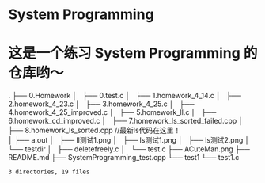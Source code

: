 # System Programming
# 这是一个练习 System Programming 的仓库哟～

.
├── 0.Homework
│   ├── 0.test.c
│   ├── 1.homework_4_14.c
│   ├── 2.homework_4_23.c
│   ├── 3.homework_4_25.c
│   ├── 4.homework_4_25_improved.c
│   ├── 5.homework_ll.c
│   ├── 6.homework_cd_improved.c
│   ├── 7.homework_ls_sorted_failed.cpp
│   ├── 8.homework_ls_sorted.cpp          //最新ls代码在这里！   
│   ├── a.out
│   ├── ll测试1.png
│   ├── ls测试1.png
│   ├── ls测试2.png
│   └── testdir
│       ├── deletefreely.c
│       └── test.c
├── ACuteMan.png
├── README.md
├── SystemProgramming_test.cpp
└── test1
    └── test1.c

    3 directories, 19 files

